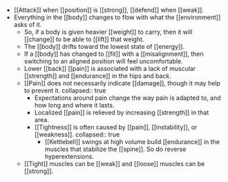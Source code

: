 - [[Attack]] when [[position]] is [[strong]], [[defend]] when [[weak]].
- Everything in the [[body]] changes to flow with what the [[environment]] asks of it.
	- So, if a body is given heavier [[weight]] to carry, then it will [[change]] to be able to [[lift]] that weight.
	- The [[body]] drifts toward the lowest state of [[energy]].
	- If a [[body]] has changed to [[fit]] with a [[misalignment]], then switching to an aligned position will feel uncomfortable.
	- Lower [[back]] [[pain]] is associated with a lack of muscular [[strength]] and [[endurance]] in the hips and back.
	- [[Pain]] does not necessarily indicate [[damage]], though it may help to prevent it.
	  collapsed:: true
		- Expectations around pain change the way pain is adapted to, and how long and where it lasts.
		- Localized [[pain]] is relieved by increasing [[strength]] in that area.
		- [[Tightness]] is often caused by [[pain]], [[instability]], or [[weakness]].
		  collapsed:: true
			- [[Kettlebell]] swings at high volume build [[endurance]] in the muscles that stabilize the [[spine]]. So do reverse hyperextensions.
	- [[Tight]] muscles can be [[weak]] and [[loose]] muscles can be [[strong]].
